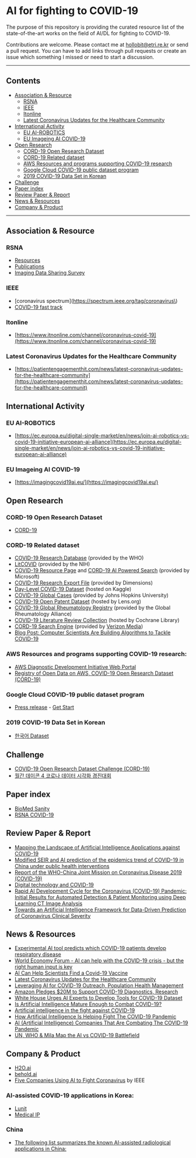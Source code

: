 # AI for fighting to COVID-19

The purpose of this repository is providing the curated resource list of the state-of-the-art works on the field of AI/DL for fighting to COVID-19.

Contributions are welcome. Please contact me at hollobit@etri.re.kr or send a pull request. You can have to add links through pull requests or create an issue which something I missed or need to start a discussion.

----

## Contents
* [Association & Resource](#association-&-Resource)
  + [RSNA](#rsna) 
  + [IEEE](#ieee)
  + [Itonline](#itonline)
  + [Latest Coronavirus Updates for the Healthcare Community](#latest-coronavirus-updates-for-the-healthcare-community)
* [International Activity](#international-activity)
  + [EU AI-ROBOTICS](#eu-ai-robotics)
  + [EU Imageing AI COVID-19](#eu-imaging-ai-covid-19)
* [Open Research](#open-research)
  + [CORD-19 Open Research Dataset](#cord-19-open-research-dataset)
  + [CORD-19 Related dataset](#cord-19-related-dataset)
  + [AWS Resources and programs supporting COVID-19 research](#aws-resrouces-and-programs-supporting-covid-19-research)
  + [Google Cloud COVID-19 public dataset program](#google-cloud-covid-19-public-dataset-program)
  + [2019 COVID-19 Data Set in Korean](#2019-covid-19-data-set-in-korean)
* [Challenge](#challenge)
* [Paper index](#paper-index)
* [Review Paper & Report](#review-paper-&-report)
* [News & Resources](#news-&-resource)
* [Company & Product](#company-&-product)

----
## Association & Resource
### RSNA
* [Resources](https://www.rsna.org/covid-19)
* [Publications](https://pubs.rsna.org/2019-ncov)
* [Imaging Data Sharing Survey](http://bit.ly/rsna-covid-data)
### IEEE
* [coronavirus spectrum](https://spectrum.ieee.org/tag/coronavirus\)
* [COVID-19 fast track](https://app.smartsheet.com/b/form/c4990418a0d44e489ecf216424a2431d?utm_source=whatshappening_ask-image&utm_medium=hp&utm_campaign=ojemb)
### Itonline
* [https://www.itnonline.com/channel/coronavirus-covid-19](https://www.itnonline.com/channel/coronavirus-covid-19)
### Latest Coronavirus Updates for the Healthcare Community
* [https://patientengagementhit.com/news/latest-coronavirus-updates-for-the-healthcare-community](https://patientengagementhit.com/news/latest-coronavirus-updates-for-the-healthcare-communit)

## International Activity
### EU AI-ROBOTICS
* [https://ec.europa.eu/digital-single-market/en/news/join-ai-robotics-vs-covid-19-initiative-european-ai-alliance](https://ec.europa.eu/digital-single-market/en/news/join-ai-robotics-vs-covid-19-initiative-european-ai-alliance)
### EU Imageing AI COVID-19
* [https://imagingcovid19ai.eu/](https://imagingcovid19ai.eu/)

## Open Research

### CORD-19 Open Research Dataset
* [CORD-19](https://pages.semanticscholar.org/coronavirus-research)

### CORD-19 Related dataset
* [COVID-19 Research Database](https://www.who.int/emergencies/diseases/novel-coronavirus-2019/global-research-on-novel-coronavirus-2019-ncov) (provided by the WHO)
* [LitCOVID](https://www.ncbi.nlm.nih.gov/research/coronavirus/) (provided by the NIH)
* [COVID-19 Resource Page](https://aka.ms/AA7q3eb) and [CORD-19 AI Powered Search](https://covid19search.azurewebsites.net/) (provided by Microsoft)
* [COVID-19 Research Export File](https://docs.google.com/spreadsheets/d/1-kTZJZ1GAhJ2m4GAIhw1ZdlgO46JpvX0ZQa232VWRmw/edit#gid=2034285255) (provided by Dimensions)
* [Day-Level COVID-19 Dataset](https://www.kaggle.com/sudalairajkumar/novel-corona-virus-2019-dataset) (hosted on Kaggle)
* [COVID-19 Global Cases](https://www.arcgis.com/apps/opsdashboard/index.html#/bda7594740fd40299423467b48e9ecf6) (provided by Johns Hopkins University)
* [COVID-19 Open Patent Dataset](https://about.lens.org/covid-19/) (hosted by Lens.org)
* [COVID-19 Global Rheumatology Registry](https://rheum-covid.org/) (provided by the Global Rheumatology Alliance)
* [COVID-19 Literature Review Collection](https://www.cochranelibrary.com/covid-19) (hosted by Cochrane Library)
* [CORD-19 Search Engine](https://cord19.vespa.ai/) (provided by [Verizon Media](https://yahoodevelopers.tumblr.com/post/613846232270553088/search-covid-19-open-research-dataset-cord-19))
* [Blog Post: Computer Scientists Are Building Algorithms to Tackle COVID-19](https://onezero.medium.com/amp/p/f4ec40acdba0)

### AWS Resources and programs supporting COVID-19 research:
* [AWS Diagnostic Development Initiative Web Portal](https://aws.amazon.com/government-education/nonprofits/disaster-response/diagnostic-dev-initiative/)
* [Registry of Open Data on AWS, COVID-19 Open Research Dataset (CORD-19)](https://registry.opendata.aws/cord-19/)
 
### Google Cloud COVID-19 public dataset program
* [Press release](https://cloud.google.com/blog/products/data-analytics/free-public-datasets-for-covid19) - [Get Start](https://console.cloud.google.com/marketplace/details/bigquery-public-datasets/covid19-public-data-program?_ga=2.83757014.-19881939.1585612997)
 
### 2019 COVID-19 Data Set in Korean
* [한국어 Dataset](https://www.kaggle.com/yjunwoo14/2019-covid19-ncov19-data-set-in-korean?fbclid=IwAR2PblMtQSDR25QS_xLO7KqucZVdU2qo2cWgYR_k3thvrvHV9D5Sdx8VEfE)
 
## Challenge
* [COVID-19 Open Research Dataset Challenge (CORD-19)](https://www.kaggle.com/allen-institute-for-ai/CORD-19-research-challenge?fbclid=IwAR1d_P_F42k-SJFZQk1LlHkN5m9vyB3WV8R3qt0nRb7TAwpvrBLNlc2R5do)
* [월간 데이콘 4 코로나 데이터 시각화 경진대회](https://dacon.io/competitions/official/235590/overview/?fbclid=IwAR12vVjbOYFgvUNKk6o-8Scds_whPw2qcla8uaUbpnVlaRF9D6eAwVjHI6c)

## Paper index
* [BioMed Sanity](http://biomed-sanity.com/?fbclid=IwAR2VLUMQDtid1r90vW7241eqTx3YMnPt5pCPyha0Rieku6-EaAQtWaLKF9E)
* [RSNA COVID-19](https://pubs.rsna.org/2019-ncov)

## Review Paper & Report
* [Mapping the Landscape of Artificial Intelligence Applications against COVID-19](https://arxiv.org/abs/2003.11336)
* [Modified SEIR and AI prediction of the epidemics trend of COVID-19 in China under public health interventions](http://jtd.amegroups.com/article/view/36385/pdf)
* [Report of the WHO-China Joint Mission on Coronavirus Disease 2019 (COVID-19)](https://www.who.int/docs/default-source/coronaviruse/who-china-joint-mission-on-covid-19-final-report.pdf)
* [Digital technology and COVID-19](https://www.nature.com/articles/s41591-020-0824-5)
* [Rapid AI Development Cycle for the Coronavirus (COVID-19) Pandemic: Initial Results for Automated Detection & Patient Monitoring using Deep Learning CT Image Analysis](https://arxiv.org/abs/2003.05037)
* [Towards an Artificial Intelligence Framework for Data-Driven Prediction of Coronavirus Clinical Severity](https://www.techscience.com/cmc/v63n1/38464)

## News & Resources
* [Experimental AI tool predicts which COVID-19 patients develop respiratory disease](https://www.sciencedaily.com/releases/2020/03/200330152135.htm)
* [World Economy Forum - AI can help with the COVID-19 crisis - but the right human input is key](https://www.weforum.org/agenda/2020/03/covid-19-crisis-artificial-intelligence-creativity/)
* [AI Can Help Scientists Find a Covid-19 Vaccine](https://www.wired.com/story/opinion-ai-can-help-find-scientists-find-a-covid-19-vaccine/)
* [Latest Coronavirus Updates for the Healthcare Community](https://patientengagementhit.com/news/latest-coronavirus-updates-for-the-healthcare-community)
* [Leveraging AI for COVID-19 Outreach, Population Health Management](https://healthitanalytics.com/news/leveraging-ai-for-covid-19-outreach-population-health-management)
* [Amazon Pledges $20M to Support COVID-19 Diagnostics, Research](https://healthitanalytics.com/news/amazon-pledges-20m-to-support-covid-19-diagnostics-research)
* [White House Urges AI Experts to Develop Tools for COVID-19 Dataset](https://healthitanalytics.com/news/white-house-urges-ai-experts-to-develop-tools-for-covid-19-dataset)
* [Is Artificial Intelligence Mature Enough to Combat COVID-19?](https://healthitanalytics.com/news/is-artificial-intelligence-mature-enough-to-combat-covid-19)
* [Artificial intelligence in the fight against COVID-19](https://www.bruegel.org/2020/03/artificial-intelligence-in-the-fight-against-covid-19/)
* [How Artificial Intelligence Is Helping Fight The COVID-19 Pandemic](https://www.entrepreneur.com/article/348368)
* [AI (Artificial Intelligence) Companies That Are Combating The COVID-19 Pandemic](https://www.forbes.com/sites/tomtaulli/2020/03/28/ai-artificial-intelligence-companies-that-are-combating-the-covid-19-pandemic/#4f32d96058f8)
* [UN, WHO & Mila Map the AI vs COVID-19 Battlefield](https://syncedreview.com/2020/03/27/un-who-mila-map-the-ai-vs-covid-19-battlefield/)

## Company & Product
* [H2O.ai](https://www.h2o.ai/covid-19/)
* [behold.ai](https://www.behold.ai/)
* [Five Companies Using AI to Fight Coronavirus](https://spectrum.ieee.org/the-human-os/artificial-intelligence/medical-ai/companies-ai-coronavirus) by IEEE

### AI-assisted COVID-19 applications in Korea: 
* [Lunit](https://lunit.io/ko/covid19)
* [Medical IP](http://medicalip.com/mobile/shop/covid19.php)

### China
* [The following list summarizes the known AI-assisted radiological applications in China:](https://www.itnonline.com/article/artificial-intelligence-assisted-radiology-technologies-aid-covid-19-fight-china)

